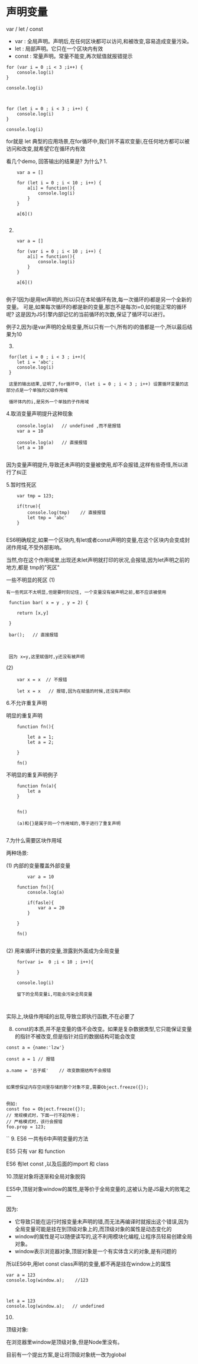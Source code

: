 # 声明变量

var / let / const 

- var : 全局声明。声明后,在任何区块都可以访问,和被改变,容易造成变量污染。
- let : 局部声明。它只在一个区块内有效
- const : 常量声明。常量不能变,再次赋值就报错提示

```
for (var i = 0 ;i < 3 ;i++) {
    console.log(i)    
}

console.log(i)



```

```
for (let i = 0 ; i < 3 ; i++) {
    console.log(i)
}

console.log(i)

```

for就是 let 典型的应用场景,在for循环中,我们并不喜欢变量i,在任何地方都可以被访问和改变,就希望它在循环内有效



看几个demo, 回答输出的结果是? 为什么?
1.
```
    var a = []
    
    for (let i = 0 ; i < 10 ; i++) {
        a[i] = function(){
            console.log(i)
        }
    }
    
    a[6]()


```
2.
```
    var a = []
    
    for (var i = 0 ; i < 10 ; i++) {
        a[i] = function(){
            console.log(i)
        }
    }
    
    a[6]()


```

例子1因为i是用let声明的,所以i只在本轮循环有效,每一次循环的i都是另一个全新的变量。
可是,如果每次循环的i都是新的变量,那岂不是每次i=0,如何能正常的循环呢?
这是因为JS引擎内部记忆的当前循环的次数,保证了循环可以进行。



例子2,因为i是var声明的全局变量,所以只有一个i,所有的i的值都是一个,所以最后结果为10



3.
```
 for(let i = 0 ; i < 3 ; i++){
    let i = 'abc';
    console.log(i)
 }
 
 这里的输出结果,证明了,for循环中, (let i = 0 ; i < 3 ; i++) 设置循环变量的这部分点是一个单独的父级作用域
 
 循环体内的i,是另外一个单独的子作用域

```


4.取消变量声明提升这种现象

```
    console.log(a)   // undefined ,而不是报错
    var a = 10
    
    console.log(a)   // 直接报错
    let a = 10


```

因为变量声明提升,导致还未声明的变量被使用,却不会报错,这样有些奇怪,所以进行了纠正


5.暂时性死区

```
    var tmp = 123;
    
    if(true){
        console.log(tmp)    // 直接报错
        let tmp = 'abc'
    }


```

ES6明确规定,如果一个区块内,有let或者const声明的变量,在这个区块内会变成封闭作用域,不受外部影响。

当然,你在这个作用域里,出现还未let声明就打印的状况,会报错,因为let声明之前的地方,都是 tmp的"死区"



一些不明显的死区
(1)
```
有一些死区不太明显,但是要时刻记住, 一个变量没有被声明之前,都不应该被使用

 function bar( x = y , y = 2) {
    
    return [x,y]
    
 }
 
 bar();   // 直接报错
 
 
 
 因为 x=y,这里赋值时,y还没有被声明

```
(2)
```
    var x = x  // 不报错
    
    let x = x   // 报错,因为在赋值的时候,还没有声明X

```


6.不允许重复声明


明显的重复声明

```
    function fn(){
        
        let a = 1;
        let a = 2;
    
    }

    fn()
```

不明显的重复声明例子

```
    function fn(a){
        let a
    }


    fn()

    (a)和{}是属于同一个作用域的,等于进行了重复声明
    

```

7.为什么需要区块作用域

两种场景:

(1) 内部的变量覆盖外部变量

```
        var a = 10

    function fn(){
        console.log(a)
                
        if(fasle){
            var a = 20
        }

    }
    
    fn()


```


(2) 用来循环计数的变量,泄露到外面成为全局变量

```
    for(var i=  0 ;i < 10 ; i++){
        
    }
    
    console.log(i)
    
    留下的全局变量i,可能会污染全局变量
    
    

```

实际上,块级作用域的出现,导致立即执行函数,不在必要了

8. const的本质,并不是变量的值不会改变。如果是复杂数据类型,它只能保证变量的指针不被改变,但是指针对应的数据结构可能会改变

```
const a = {name:'lzw'}
 
const a = 1 // 报错
 
a.name = '吕子威'    // 改变数据结构不会报错


如果想保证内存空间里存储的那个对象不变,需要Object.freeze({});


例如:
const foo = Object.freeze({});
// 常规模式时，下面一行不起作用；
// 严格模式时，该行会报错
foo.prop = 123;

```

``
9. ES6 一共有6中声明变量的方法

ES5 只有 var  和 function

ES6 有let const ,以及后面的import 和 class


10.顶层对象将逐渐和全局对象脱钩

ES5中,顶层对象window的属性,是等价于全局变量的,这被认为是JS最大的败笔之一

因为:
- 它导致只能在运行时报变量未声明的错,而无法再编译时就报出这个错误,因为全局变量可能是挂在到顶级对象上的,而顶级对象的属性是动态变化的
- window的属性是可以随便读写的,这不利用模块化编程,让程序员轻易创建全局对象。
- window表示浏览器对象,顶层对象是一个有实体含义的对象,是有问题的


所以ES6中,用let const class声明的变量,都不再是挂在window上的属性

```
var a = 123
console.log(window.a);    //123



let a = 123
console.log(window.a);   // undefined
```


10.


顶级对象:

在浏览器里window是顶级对象,但是Node里没有。

目前有一个提出方案,是让将顶级对象统一改为global


